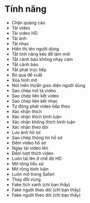 # Tính năng
- Chặn quảng cáo
- Tải video
- Tải video HD
- Tải ảnh
- Tải nhạc
- Hiển thị tên người dùng
- Tắt tính năng kéo để làm mới
- Tắt cảnh báo không nhạy cảm
- Tắt cảnh báo
- Tắt phát trực tiếp
- Bỏ qua đề xuất
- Xóa hình mờ
- Nút hiển thị/ẩn giao diện người dùng
- Sao chép mô tả video
- Sao chép liên kết video
- Sao chép liên kết nhạc
- Tự động phát video tiếp theo
- Xác nhận thích
- Xác nhận thích bình luận
- Xác nhận không thích bình luận
- Xác nhận theo dõi
- Lưu ảnh hồ sơ
- Sao chép thông tin hồ sơ
- Đếm video hồ sơ
- Ngày tải video lên
- Đếm lượt thích video
- Luôn tải lên ở chế độ HD
- Mở rộng tiểu sử
- Mở rộng bình luận
- Luôn mở trong Safari
- Thay đổi vùng
- Fake tích xanh (chỉ bạn thấy)
- Fake người theo dõi (chỉ bạn thấy)
- Fake người theo dõi (chỉ bạn thấy)
